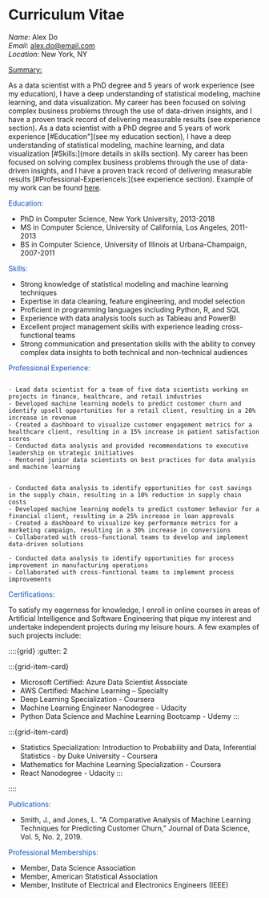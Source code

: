 # **Curriculum Vitae**

*Name*: Alex Do<br>
*Email*: <alex.do@email.com><br>
*Location*: New York, NY<br>

<ins>Summary:<ins>

As a data scientist with a PhD degree and 5 years of work experience (see my education), I have a deep understanding of statistical modeling, machine learning, and data visualization. My career has been focused on solving complex business problems through the use of data-driven insights, and I have a proven track record of delivering measurable results (see experience section). As a data scientist with a PhD degree and 5 years of work experience [#Education"](see my education section), I have a deep understanding of statistical modeling, machine learning, and data visualization [#Skills:](more details in skills section). My career has been focused on solving complex business problems through the use of data-driven insights, and I have a proven track record of delivering measurable results [#Professional-Experiencels:](see experience section). Example of my work can be found [here](analysis_example.ipynb).

<span style="color: #0F52BA;">Education:</span>

- PhD in Computer Science, New York University, 2013-2018
- MS in Computer Science, University of California, Los Angeles, 2011-2013
- BS in Computer Science, University of Illinois at Urbana-Champaign, 2007-2011

<span style="color: #0F52BA;">Skills:</span>

- Strong knowledge of statistical modeling and machine learning techniques
- Expertise in data cleaning, feature engineering, and model selection
- Proficient in programming languages including Python, R, and SQL
- Experience with data analysis tools such as Tableau and PowerBI
- Excellent project management skills with experience leading cross-functional teams
- Strong communication and presentation skills with the ability to convey complex data insights to both technical and non-technical audiences

<span style="color: #0F52BA;">Professional Experience:</span>

```{dropdown} Data Scientist, ABC Corporation, New York, NY, 2018-present

- Lead data scientist for a team of five data scientists working on projects in finance, healthcare, and retail industries
- Developed machine learning models to predict customer churn and identify upsell opportunities for a retail client, resulting in a 20% increase in revenue
- Created a dashboard to visualize customer engagement metrics for a healthcare client, resulting in a 15% increase in patient satisfaction scores
- Conducted data analysis and provided recommendations to executive leadership on strategic initiatives
- Mentored junior data scientists on best practices for data analysis and machine learning
```

```{dropdown} Data Scientist, XYZ Corporation, Los Angeles, CA, 2016-2018

- Conducted data analysis to identify opportunities for cost savings in the supply chain, resulting in a 10% reduction in supply chain costs
- Developed machine learning models to predict customer behavior for a financial client, resulting in a 25% increase in loan approvals
- Created a dashboard to visualize key performance metrics for a marketing campaign, resulting in a 30% increase in conversions
- Collaborated with cross-functional teams to develop and implement data-driven solutions
```

```{dropdown} Data Analyst, DEF Corporation, Urbana-Champaign, IL, 2011-2016
- Conducted data analysis to identify opportunities for process improvement in manufacturing operations
- Collaborated with cross-functional teams to implement process improvements
```

<span style="color: #0F52BA;">Certifications:</span>
>
To satisfy my eagerness for knowledge, I enroll in online courses in areas of Artificial Intelligence and Software Engineering that pique my interest and undertake independent projects during my leisure hours. A few examples of such projects include:


::::{grid}
:gutter: 2

:::{grid-item-card}
- Microsoft Certified: Azure Data Scientist Associate
- AWS Certified: Machine Learning – Specialty
- Deep Learning Specialization - Coursera
- Machine Learning Engineer Nanodegree - Udacity
- Python Data Science and Machine Learning Bootcamp - Udemy
:::

:::{grid-item-card}
- Statistics Specialization: Introduction to Probability and Data, Inferential Statistics - by Duke University - Coursera
- Mathematics for Machine Learning Specialization - Coursera
- React Nanodegree - Udacity
:::


::::


<span style="color: #0F52BA;">Publications:</span>

- Smith, J., and Jones, L. "A Comparative Analysis of Machine Learning Techniques for Predicting Customer Churn," Journal of Data Science, Vol. 5, No. 2, 2019.

<span style="color: #0F52BA;">Professional Memberships:</span>

- Member, Data Science Association
- Member, American Statistical Association
- Member, Institute of Electrical and Electronics Engineers (IEEE)

